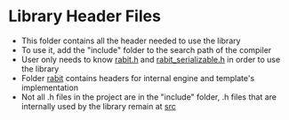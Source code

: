 Library Header Files
====
* This folder contains all the header needed to use the library
* To use it, add the "include" folder to the search path of the compiler
* User only needs to know [rabit.h](rabit.h) and [rabit_serializable.h](rabit_serializable.h) in order to use the library
* Folder [rabit](rabit) contains headers for internal engine and template's implementation
* Not all .h files in the project are in the "include" folder, .h files that are internally used by the library remain at [src](../src)
